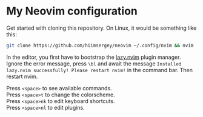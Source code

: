 # My Neovim configuration
Get started with cloning this repository. On Linux, it would be something like this:

```bash
git clone https://github.com/hiimsergey/neovim ~/.config/nvim && nvim
```

In the editor, you first have to bootstrap the [lazy.nvim](https://github.com/folke/lazy.nvim) plugin manager. Ignore the error message, press `\bl` and await the message `Installed lazy.nvim successfully! Please restart nvim!` in the command bar. Then restart nvim.

Press `<space>` to see available commands.<br>
Press `<space>t` to change the colorscheme.<br>
Press `<space>nk` to edit keyboard shortcuts.<br>
Press `<space>nl` to edit plugins.

